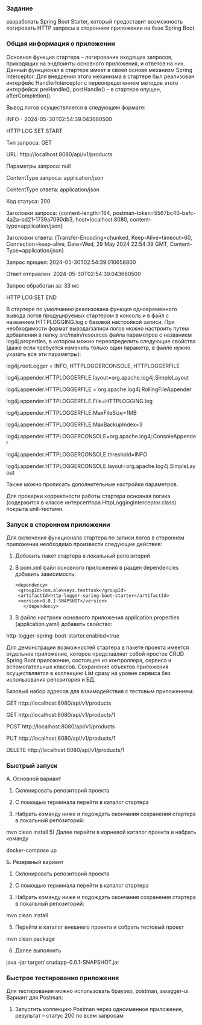 ### Задание


разработать Spring Boot Starter, который предоставит возможность логировать HTTP запросы в стороннем приложении на базе Spring Boot.


### Общая информация о приложении

Основная функция стартера – логирование входящих запросов, приходящих на эндпоинты основного приложения, и ответов на них. Данный функционал в стартере имеет в своей основе механизм Spring Interceptor. 
Для внедрения этого механизма в стартере был реализован интерфейс HandlerInterceptor с переопределением методов этого интерфейса: preHandle(), postHandle() – в стартере опущен, afterCompletion(). 

Вывод логов осуществляется в следующем формате:

INFO - 2024-05-30T02:54:39.043660500

HTTP LOG SET START

Тип запроса:                GET

URL:                        http://localhost:8080/api/v1/products

Параметры запроса:          null

ContentType запроса:        application/json

ContentType ответа:         application/json

Код статуса:                200

Заголовки запроса:          {content-length=164, postman-token=5567bc40-befc-4a2a-bd21-1739a7090db3, host=localhost:8080, content-type=application/json}

Заголовки ответа:           {Transfer-Encoding=chunked, Keep-Alive=timeout=60, Connection=keep-alive, Date=Wed, 29 May 2024 22:54:39 GMT, Content-Type=application/json}

Запрос пришел:              2024-05-30T02:54:39.010658800

Ответ отправлен:            2024-05-30T02:54:39.043660500

Запрос обработан за:        33 мс

HTTP LOG SET END

В стартере по умолчанию реализована функция одновременного вывода логов продуцируемых стартером в консоль и в файл с названием HTTPLOGGING.log с базовой настройкой записи. 
При необходимости формат вывода/записи логов можно настроить путем добавления в папку src/main/resources файла параметров с названием log4j.properties, 
в котором можно переопределить следующие свойства (даже если требуется изменить только один параметр, в файле нужно указать все эти параметры):

log4j.rootLogger = INFO, HTTPLOGGERCONSOLE, HTTPLOGGERFILE

log4j.appender.HTTPLOGGERFILE.layout=org.apache.log4j.SimpleLayout

log4j.appender.HTTPLOGGERFILE = org.apache.log4j.RollingFileAppender

log4j.appender.HTTPLOGGERFILE.File=HTTPLOGGING.log

log4j.appender.HTTPLOGGERFILE.MaxFileSize=1MB

log4j.appender.HTTPLOGGERFILE.MaxBackupIndex=3

log4j.appender.HTTPLOGGERCONSOLE=org.apache.log4j.ConsoleAppender

log4j.appender.HTTPLOGGERCONSOLE.threshold=INFO

log4j.appender.HTTPLOGGERCONSOLE.layout=org.apache.log4j.SimpleLayout

Также можно прописать дополнительные настройки параметров. 

Для проверки корректности работы стартера основная логика (содержится в классе интерсептора HttpLoggingInterceptor.class) покрыта unit-тестами.

### Запуск в стороннем приложении

Для включения функционала стартера по записи логов в стороннем приложении необходимо произвести следующие действия:
1) Добавить пакет стартера в локальный репозиторий

2) В pom.xml файл основного приложения в раздел dependencies добавить зависимость:

   <pre><code>&lt;dependency&gt;
    &lt;groupId&gt;com.alekseyz.testtask&lt;/groupId&gt;
    &lt;artifactId&gt;http-logger-spring-boot-starter&lt;/artifactId&gt;
    &lt;version&gt;0.0.1-SNAPSHOT&lt;/version&gt;
      &lt;/dependency&gt;</code></pre>

3) В файле настроек основного приложения application.properties (application.yaml) добавить свойство:

http-logger-spring-boot-starter.enabled=true


Для демонстрации возможностей стартера в пакете проекта имеется отдельное приложение, которое представляет собой простое CRUD Spring Boot приложение, 
состоящее из контроллера, сервиса и вспомогательных классов. Сохранение объектов приложения осуществляется в коллекцию List сразу на уровне сервиса без использования репозитория и БД. 

Базовый набор адресов для взаимодействия с тестовым приложением:

GET           http://localhost:8080/api/v1/products

GET           http://localhost:8080/api/v1/products/1

POST         http://localhost:8080/api/v1/products

PUT           http://localhost:8080/api/v1/products/1

DELETE      http://localhost:8080/api/v1/products/1



### Быстрый запуск

A.	Основной вариант

1)	Склонировать репозиторий проекта

2)	С помощью терминала перейти в каталог стартера

3)	Набрать команду ниже и подождать окончания сохранения стартера в локальный репозиторий:
   
mvn clean install
5)	Далее перейти в корневой каталог проекта и набрать команду
   
docker-compose up

Б. Резервный вариант

1)	Склонировать репозиторий проекта

2)	С помощью терминала перейти в каталог стартера

3)	Набрать команду ниже и подождать окончания сохранения стартера в локальный репозиторий:
   
mvn clean install

5)	Перейти в каталог внешнего проекта и собрать тестовый проект
   
mvn clean package

6)	Далее выполнить
   
java -jar target/ crudapp-0.0.1-SNAPSHOT.jar


### Быстрое тестирование приложения

Для тестирования можно использовать браузер, postman, swagger-ui. Вариант для Postman: 

1) Запустить коллекцию Postman через одноименное приложение, результат – статус 200 по всем запросам

